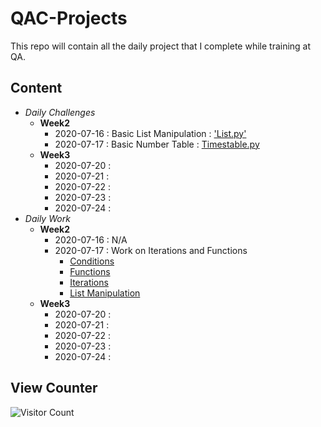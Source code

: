 # QAC-Projects
This repo will contain all the daily project that I complete while training at QA.
## Content
- *Daily Challenges*
	- **Week2**
		- 2020-07-16 : Basic List Manipulation : <a href="https://github.com/cjandrews-qa/QAC-Projects/blob/master/Week2/List.py" target="_blank"> 'List.py'</a>   
		- 2020-07-17 : Basic Number Table      : <a href="https://github.com/cjandrews-qa/QAC-Projects/blob/master/DailyChallenegs/Week2/Timestable.py" target='_blank'> Timestable.py</a>
	- **Week3**
		- 2020-07-20 :
		- 2020-07-21 :
		- 2020-07-22 :
		- 2020-07-23 :
		- 2020-07-24 :
- *Daily Work*
	- **Week2**
		- 2020-07-16 : N/A
		- 2020-07-17 : Work on Iterations and Functions
			- <a href="https://github.com/cjandrews-qa/QAC-Projects/blob/master/DailyWork/Week2/CondiEx.py" target="_blank"> Conditions</a>
			- <a href="https://github.com/cjandrews-qa/QAC-Projects/blob/master/DailyWork/Week2/Func.py" target="_blank"> Functions</a>
			- <a href="https://github.com/cjandrews-qa/QAC-Projects/blob/master/DailyWork/Week2/InterEx.py" target="_blank"> Iterations</a>
			- <a href="https://github.com/cjandrews-qa/QAC-Projects/blob/master/DailyWork/Week2/SolarSystem.py" target="_blank"> List Manipulation</a>
	- **Week3**
		- 2020-07-20 :
		- 2020-07-21 :
		- 2020-07-22 :
		- 2020-07-23 :
		- 2020-07-24 :

## View Counter
![Visitor Count](https://profile-counter.glitch.me/cjandrews-qa/count.svg)

